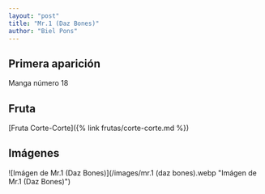 ```yaml
---
layout: "post"
title: "Mr.1 (Daz Bones)"
author: "Biel Pons"
---
```


## Primera aparición

Manga número 18

## Fruta

[Fruta Corte-Corte]({% link frutas/corte-corte.md %})

## Imágenes

![Imágen de Mr.1 (Daz Bones)](/images/mr.1 (daz bones).webp "Imágen de Mr.1 (Daz Bones)")
